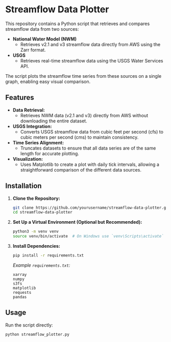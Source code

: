 # Streamflow Data Plotter

This repository contains a Python script that retrieves and compares streamflow data from two sources:

- **National Water Model (NWM)**
  - Retrieves v2.1 and v3 streamflow data directly from AWS using the Zarr format.
- **USGS**
  - Retrieves real-time streamflow data using the USGS Water Services API.

The script plots the streamflow time series from these sources on a single graph, enabling easy visual comparison.

## Features

- **Data Retrieval:**
  - Retrieves NWM data (v2.1 and v3) directly from AWS without downloading the entire dataset.
- **USGS Integration:**
  - Converts USGS streamflow data from cubic feet per second (cfs) to cubic meters per second (cms) to maintain consistency.
- **Time Series Alignment:**
  - Truncates datasets to ensure that all data series are of the same length for accurate plotting.
- **Visualization:**
  - Uses Matplotlib to create a plot with daily tick intervals, allowing a straightforward comparison of the different data sources.

## Installation

1. **Clone the Repository:**
    ```bash
    git clone https://github.com/yourusername/streamflow-data-plotter.git
    cd streamflow-data-plotter
    ```

2. **Set Up a Virtual Environment (Optional but Recommended):**
    ```bash
    python3 -m venv venv
    source venv/bin/activate  # On Windows use `venv\Scripts\activate`
    ```

3. **Install Dependencies:**
    ```bash
    pip install -r requirements.txt
    ```

   *Example `requirements.txt`:*
    ```
    xarray
    numpy
    s3fs
    matplotlib
    requests
    pandas
    ```

## Usage

Run the script directly:

```bash
python streamflow_plotter.py
